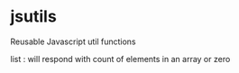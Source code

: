 # jsutils
Reusable Javascript util functions

list : will respond with count of elements in an array or zero

